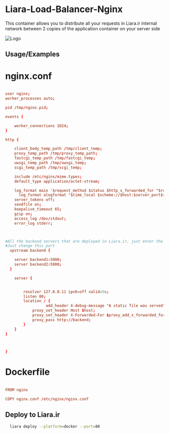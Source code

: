 
# Liara-Load-Balancer-Nginx

This container allows you to distribute all your requests in Liara.ir internal network between 2 copies of the application container on your server side




![Logo](https://www.f5.com/content/dam/f5-com/page-assets-en/home-en/products/nginx/2020/nginx-product-icon-open-source_1100x481.jpg)


## Usage/Examples
# nginx.conf
```conf

user nginx;
worker_processes auto;

pid /tmp/nginx.pid;

events {

	worker_connections 1024;
}

http {

	client_body_temp_path /tmp/client_temp;
	proxy_temp_path /tmp/proxy_temp_path;
	fastcgi_temp_path /tmp/fastcgi_temp;
	uwsgi_temp_path /tmp/uwsgi_temp;
	scgi_temp_path /tmp/scgi_temp;

	include /etc/nginx/mime.types;
	default_type application/octet-stream;

	log_format main '$request_method $status $http_x_forwarded_for "$request_uri" "$http_referer" "$http_user_agent"';
      log_format alogformat "$time_local $scheme://$host:$server_port$request_uri";
	server_tokens off;
	sendfile on;
	keepalive_timeout 65;
	gzip on;
	access_log /dev/stdout;
	error_log stderr;



#All the backend servers that are deployed in Liara.ir, just enter the application name along with the port
#Just change this part
  upstream backend {

    server backend1:5000;
    server backend2:5000;
  }

	server {


		resolver 127.0.0.11 ipv6=off valid=5s;
		listen 80;
		location / {
                  add_header X-debug-message "A static file was served" always;
			proxy_set_header Host $host;
			proxy_set_header X-Forwarded-For $proxy_add_x_forwarded_for;
			proxy_pass http://backend;
		}
	}
}



}

```

# Dockerfile
```conf

FROM nginx

COPY nginx.conf /etc/nginx/nginx.conf


```




## Deploy to Liara.ir



```bash
  liara deploy --platform=docker --port=80
```
    